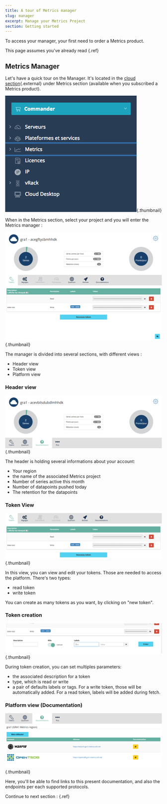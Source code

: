 ```yaml
---
title: A tour of Metrics manager
slug: manager
excerpt: Manage your Metrics Project
section: Getting started
---
```


To access your manager, your first need to order a Metrics product.

This page assumes you've already read [](../start_order/guide.en-gb.md){.ref}


## Metrics Manager
Let's have a quick tour on the Manager. It's located in the [cloud section](https://www.ovh.com/manager/cloud/index.html){.external} under Metrics section (available when you subscribed a Metrics product).


![manager](images/metrics_manager.png){.thumbnail}

When in the Metrics section, select your project and you will enter the Metrics manager :


![global](images/global.png){.thumbnail}

The manager is divided into several sections, with different views :

- Header view
- Token view
- Platform view


### Header view

![header](images/header.png){.thumbnail}

The header is holding several informations about your account:

- Your region
- the name of the associated Metrics project
- Number of series active this month
- Number of datapoints pushed today
- The retention for the datapoints


### Token View

![token](images/token.png){.thumbnail}

In this view, you can view and edit your tokens. Those are needed to access the platform. There's two types:

- read token
- write token

You can create as many tokens as you want, by clicking on "new token".


### Token creation

![create](images/token-create.png){.thumbnail}

During token creation, you can set multiples parameters:

- the associated description for a token
- type, which is read or write
- a pair of defaults labels or tags. For a write token, those will be automatically added. For a read token, labels will be added during fetch.


### Platform view (Documentation)

![doc](images/doc.png){.thumbnail}

Here, you'll be able to find links to this present documentation, and also the endpoints per each supported protocols.

Continue to next section : [](../start_using/guide.en-gb.md){.ref}